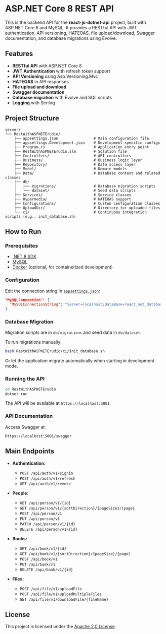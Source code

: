 # ASP.NET Core 8 REST API

This is the backend API for the **react-js-dotnet-api** project, built with ASP.NET Core 8 and MySQL. It provides a RESTful API with JWT authentication, API versioning, HATEOAS, file upload/download, Swagger documentation, and database migrations using Evolve.

## Features

-   **RESTful API** with ASP.NET Core 8
-   **JWT Authentication** with refresh token support
-   **API Versioning** using Asp.Versioning.Mvc
-   **HATEOAS** in API responses
-   **File upload and download**
-   **Swagger documentation**
-   **Database migration** with Evolve and SQL scripts
-   **Logging** with Serilog

## Project Structure

```
server/
└── RestWithASPNETErudio/
    ├── appsettings.json                # Main configuration file
    ├── appsettings.Development.json    # Development-specific configs
    ├── Program.cs                      # Application entry point
    ├── RestWithASPNETErudio.sln        # Solution file
    ├── Controllers/                    # API controllers
    ├── Business/                       # Business logic layer
    ├── Repository/                     # Data access layer
    ├── Model/                          # Domain models
    ├── Data/                           # Database context and related classes
    ├── db/
    │   ├── migrations/                 # Database migration scripts
    │   └── dataset/                    # Seed data scripts
    ├── Services/                       # Service classes
    ├── Hypermedia/                     # HATEOAS support
    ├── Configurations/                 # Custom configuration classes
    ├── UploadDir/                      # Directory for uploaded files
    └── ci/                             # Continuous integration scripts (e.g., init_database.sh)
```

## How to Run

### Prerequisites

-   [.NET 8 SDK](https://dotnet.microsoft.com/download)
-   [MySQL](https://www.mysql.com/)
-   [Docker](https://www.docker.com/) (optional, for containerized development)

### Configuration

Edit the connection string in [`appsettings.json`](RestWithASPNETErudio/appsettings.json):

```json
"MySQLConnection": {
  "MySQLConnectionString": "Server=localhost;DataBase=react_net_database;Uid=root;Pwd=123456"
}
```

### Database Migration

Migration scripts are in `db/migrations` and seed data in `db/dataset`.

To run migrations manually:

```sh
bash RestWithASPNETErudio/ci/init_database.sh
```

Or let the application migrate automatically when starting in development mode.

### Running the API

```sh
cd RestWithASPNETErudio
dotnet run
```

The API will be available at `https://localhost:5001`.

### API Documentation

Access Swagger at:

```
https://localhost:5001/swagger
```

## Main Endpoints

-   **Authentication:**

    -   `POST /api/auth/v1/signin`
    -   `POST /api/auth/v1/refresh`
    -   `GET /api/auth/v1/revoke`

-   **People:**

    -   `GET /api/person/v1/{id}`
    -   `GET /api/person/v1/{sortDirection}/{pageSize}/{page}`
    -   `POST /api/person/v1`
    -   `PUT /api/person/v1`
    -   `PATCH /api/person/v1/{id}`
    -   `DELETE /api/person/v1/{id}`

-   **Books:**

    -   `GET /api/book/v1/{id}`
    -   `GET /api/book/v1/{sortDirection}/{pageSize}/{page}`
    -   `POST /api/book/v1`
    -   `PUT /api/book/v1`
    -   `DELETE /api/book/v1/{id}`

-   **Files:**
    -   `POST /api/file/v1/uploadFile`
    -   `POST /api/file/v1/uploadMultipleFiles`
    -   `GET /api/file/v1/downloadFile/{fileName}`

## License

This project is licensed under the [Apache 2.0 License](../LICENSE).
